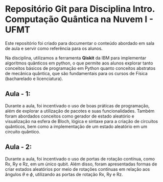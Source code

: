 # Repositório Git para Disciplina Intro. Computação Quântica na Nuvem I - UFMT
Este repositório foi criado para documentar o conteúdo abordado em sala de aula e servir como referência para os alunos. 

Na disciplina, utilizamos a ferramenta **Qiskit** da IBM para implementar algoritmos quânticos em python, o que permite aos alunos explorar tanto conceitos básicos de programação em Python quanto conceitos abstratos de mecânica quântica, que são fundamentais para os cursos de Física (bacharelado e licenciatura).

## Aula - 1:
Durante a aula, foi incentivado o uso de boas práticas de programação, além de explorar a utilização de pacotes e suas funcionalidades. Também foram abordados conceitos como gerador de estado aleatório e visualização na esfera de Bloch, lógica e sintaxe para a criação de circuitos quânticos, bem como a implementação de um estado aleatório em um circuito quântico.

## Aula - 2:
Durante a aula, foi incentivado o uso de portas de rotação contínua, como Rx, Ry e Rz, em um único qubit. Além disso, foram apresentadas formas de criar estados aleatórios por meio de rotações contínuas em relação aos ângulos $\theta$ e $\phi$, utilizando as portas de rotação Rx, Ry e Rz.
